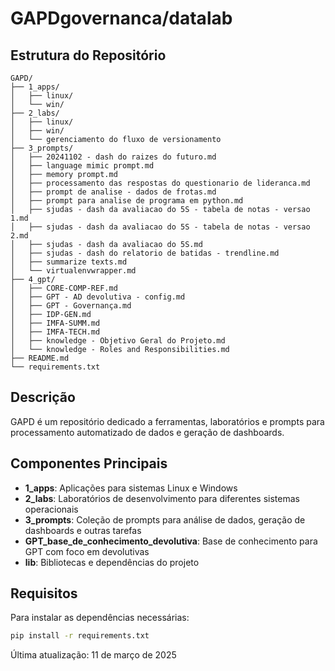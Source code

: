 # GAPDgovernanca/datalab

## Estrutura do Repositório

```
GAPD/
├── 1_apps/
│   ├── linux/
│   └── win/
├── 2_labs/
│   ├── linux/
│   ├── win/
│   └── gerenciamento do fluxo de versionamento
├── 3_prompts/
│   ├── 20241102 - dash do raizes do futuro.md
│   ├── language mimic prompt.md
│   ├── memory prompt.md
│   ├── processamento das respostas do questionario de lideranca.md
│   ├── prompt de analise - dados de frotas.md
│   ├── prompt para analise de programa em python.md
│   ├── sjudas - dash da avaliacao do 5S - tabela de notas - versao 1.md
│   ├── sjudas - dash da avaliacao do 5S - tabela de notas - versao 2.md
│   ├── sjudas - dash da avaliacao do 5S.md
│   ├── sjudas - dash do relatorio de batidas - trendline.md
│   ├── summarize texts.md
│   └── virtualenvwrapper.md
├── 4_gpt/
│   ├── CORE-COMP-REF.md
│   ├── GPT - AD devolutiva - config.md
│   ├── GPT - Governança.md
│   ├── IDP-GEN.md
│   ├── IMFA-SUMM.md
│   ├── IMFA-TECH.md
│   ├── knowledge - Objetivo Geral do Projeto.md
│   └── knowledge - Roles and Responsibilities.md
├── README.md
└── requirements.txt
```

## Descrição

GAPD é um repositório dedicado a ferramentas, laboratórios e prompts para processamento automatizado de dados e geração de dashboards.

## Componentes Principais

- **1_apps**: Aplicações para sistemas Linux e Windows
- **2_labs**: Laboratórios de desenvolvimento para diferentes sistemas operacionais
- **3_prompts**: Coleção de prompts para análise de dados, geração de dashboards e outras tarefas
- **GPT_base_de_conhecimento_devolutiva**: Base de conhecimento para GPT com foco em devolutivas
- **lib**: Bibliotecas e dependências do projeto

## Requisitos

Para instalar as dependências necessárias:

```bash
pip install -r requirements.txt
```

Última atualização: 11 de março de 2025